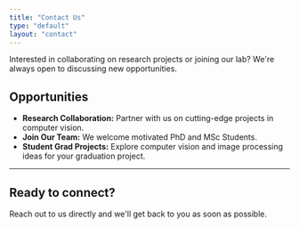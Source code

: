 ```yaml
---
title: "Contact Us"
type: "default"
layout: "contact"
---
```




Interested in collaborating on research projects or joining our lab? We're always open to discussing new opportunities.

## Opportunities
- **Research Collaboration:** Partner with us on cutting-edge projects in computer vision.
- **Join Our Team:** We welcome motivated PhD and MSc Students.
- **Student Grad Projects:** Explore computer vision and image processing ideas for your graduation project.

---

## Ready to connect?

Reach out to us directly and we'll get back to you as soon as possible.